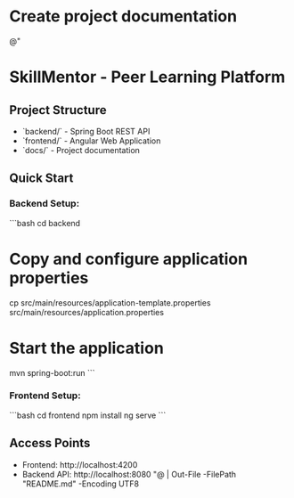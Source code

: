 # Create project documentation
@"
# SkillMentor - Peer Learning Platform

## Project Structure
- \`backend/\` - Spring Boot REST API
- \`frontend/\` - Angular Web Application
- \`docs/\` - Project documentation

## Quick Start

### Backend Setup:
\`\`\`bash
cd backend
# Copy and configure application properties
cp src/main/resources/application-template.properties src/main/resources/application.properties
# Start the application
mvn spring-boot:run
\`\`\`

### Frontend Setup:
\`\`\`bash
cd frontend
npm install
ng serve
\`\`\`

## Access Points
- Frontend: http://localhost:4200
- Backend API: http://localhost:8080
"@ | Out-File -FilePath "README.md" -Encoding UTF8
